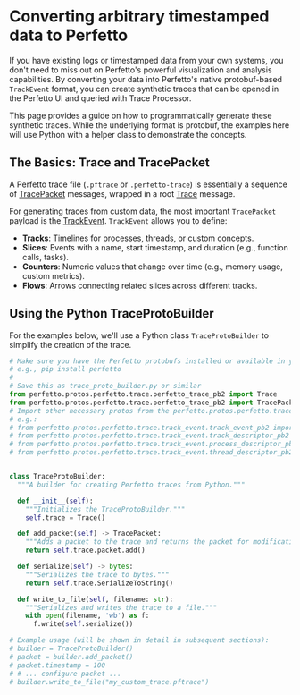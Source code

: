 # Converting arbitrary timestamped data to Perfetto

If you have existing logs or timestamped data from your own systems, you don't
need to miss out on Perfetto's powerful visualization and analysis capabilities.
By converting your data into Perfetto's native protobuf-based `TrackEvent`
format, you can create synthetic traces that can be opened in the Perfetto UI
and queried with Trace Processor.

This page provides a guide on how to programmatically generate these synthetic
traces. While the underlying format is protobuf, the examples here will use
Python with a helper class to demonstrate the concepts.

## The Basics: Trace and TracePacket

A Perfetto trace file (`.pftrace` or `.perfetto-trace`) is essentially a
sequence of
[TracePacket](https://source.chromium.org/chromium/chromium/src/+/main:third_party/perfetto/protos/perfetto/trace/trace_packet.proto)
messages, wrapped in a root
[Trace](https://source.chromium.org/chromium/chromium/src/+/main:third_party/perfetto/protos/perfetto/trace/trace.proto)
message.

For generating traces from custom data, the most important `TracePacket` payload
is the
[TrackEvent](https://source.chromium.org/chromium/chromium/src/+/main:third_party/perfetto/protos/perfetto/trace/track_event/track_event.proto).
`TrackEvent` allows you to define:

- **Tracks**: Timelines for processes, threads, or custom concepts.
- **Slices**: Events with a name, start timestamp, and duration (e.g., function
  calls, tasks).
- **Counters**: Numeric values that change over time (e.g., memory usage, custom
  metrics).
- **Flows**: Arrows connecting related slices across different tracks.

## Using the Python TraceProtoBuilder

For the examples below, we'll use a Python class `TraceProtoBuilder` to simplify
the creation of the trace.

```python
# Make sure you have the Perfetto protobufs installed or available in your PYTHONPATH
# e.g., pip install perfetto
#
# Save this as trace_proto_builder.py or similar
from perfetto.protos.perfetto.trace.perfetto_trace_pb2 import Trace
from perfetto.protos.perfetto.trace.perfetto_trace_pb2 import TracePacket
# Import other necessary protos from the perfetto.protos.perfetto.trace.track_event package
# e.g.:
# from perfetto.protos.perfetto.trace.track_event.track_event_pb2 import TrackEvent
# from perfetto.protos.perfetto.trace.track_event.track_descriptor_pb2 import TrackDescriptor
# from perfetto.protos.perfetto.trace.track_event.process_descriptor_pb2 import ProcessDescriptor
# from perfetto.protos.perfetto.trace.track_event.thread_descriptor_pb2 import ThreadDescriptor


class TraceProtoBuilder:
  """A builder for creating Perfetto traces from Python."""

  def __init__(self):
    """Initializes the TraceProtoBuilder."""
    self.trace = Trace()

  def add_packet(self) -> TracePacket:
    """Adds a packet to the trace and returns the packet for modification."""
    return self.trace.packet.add()

  def serialize(self) -> bytes:
    """Serializes the trace to bytes."""
    return self.trace.SerializeToString()

  def write_to_file(self, filename: str):
    """Serializes and writes the trace to a file."""
    with open(filename, 'wb') as f:
      f.write(self.serialize())

# Example usage (will be shown in detail in subsequent sections):
# builder = TraceProtoBuilder()
# packet = builder.add_packet()
# packet.timestamp = 100
# # ... configure packet ...
# builder.write_to_file("my_custom_trace.pftrace")
```
